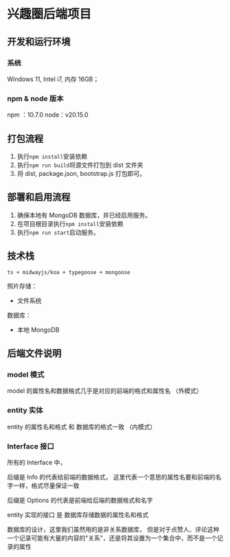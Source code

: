 # 兴趣圈后端项目

## 开发和运行环境

### 系统

Windows 11, Intel i7, 内存 16GB；

### npm & node 版本

npm ：10.7.0
node：v20.15.0

## 打包流程

1. 执行`npm install`安装依赖
2. 执行`npm run build`将源文件打包到 dist 文件夹
3. 将 dist, package.json, bootstrap.js 打包即可。

## 部署和启用流程

1. 确保本地有 MongoDB 数据库，并已经启用服务。
2. 在项目根目录执行`npm install`安装依赖
3. 执行`npm run start`启动服务。

## 技术栈

`ts + midwayjs/koa + typegoose + mongoose`

照片存储：

- 文件系统

数据库：

- 本地 MongoDB

## 后端文件说明

### model 模式

model 的属性名和数据格式几乎是对应的前端的格式和属性名 （外模式）

### entity 实体

entity 的属性名和格式 和 数据库的格式一致 （内模式）

### Interface 接口

所有的 Interface 中，

后缀是 Info 的代表给前端的数据格式，
这里代表一个意思的属性名要和前端的名字一样，格式尽量保证一致

后缀是 Options 的代表是前端给后端的数据格式和名字

entity 实现的接口 是 数据库存储数据的属性名和格式

数据库的设计，这里我们虽然用的是非关系数据库，
但是对于点赞人、评论这种一个记录可能有大量的内容的"关系"，还是将其设置为一个集合中，而不是一个记录的属性
